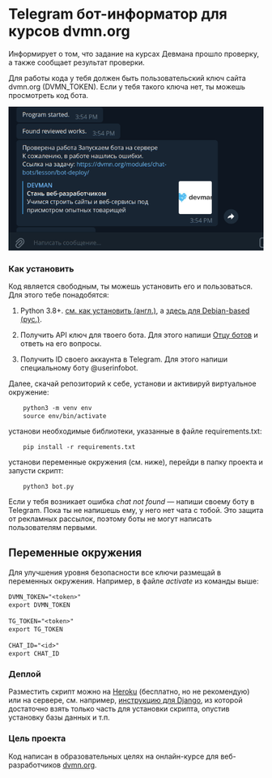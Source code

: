 # Telegram бот-информатор для курсов dvmn.org

Информирует о том, что задание на курсах Девмана прошло проверку, а также сообщает результат проверки.

Для работы кода у тебя должен быть пользовательский ключ сайта dvmn.org (DVMN_TOKEN).
Если у тебя такого ключа нет, ты можешь просмотреть код бота.

![Скриншот](screenshot_chat_bot.png)

### Как установить

Код является свободным, ты можешь установить его и пользоваться. Для этого тебе понадобятся:

1. Python 3.8+. [см. как установить (англ.)](https://realpython.com/installing-python/), а [здесь для Debian-based (рус.)](http://userone.ru/?q=node/41).

2. Получить API ключ для твоего бота. Для этого напиши [Отцу ботов](https://telegram.me/BotFather) и ответь на его вопросы.

3. Получить ID своего аккаунта в Telegram. Для этого напиши специальному боту @userinfobot. 

Далее, скачай репозиторий к себе, установи и активируй виртуальное окружение:
```
    python3 -m venv env
    source env/bin/activate
```
установи необходимые библиотеки, указанные в файле requirements.txt:
```
    pip install -r requirements.txt
```
установи переменные окружения (см. ниже), перейди в папку проекта и запусти скрипт:
```
    python3 bot.py
```
Если у тебя возникает ошибка *chat not found* — напиши своему боту в Telegram. Пока ты не напишешь ему, у него нет чата с тобой. Это защита от рекламных рассылок, поэтому боты не могут написать пользователям первыми.


## Переменные окружения

Для улучшения уровня безопасности все ключи размещай в переменных окружения. Например, в файле *activate* из команды выше:

```
DVMN_TOKEN="<token>"
export DVMN_TOKEN

TG_TOKEN="<token>"
export TG_TOKEN

CHAT_ID="<id>"
export CHAT_ID

```

### Деплой

Разместить скрипт можно на [Heroku](https://devcenter.heroku.com/articles/getting-started-with-python) (бесплатно, но не рекомендую) или на сервере, см. например, [инструкцию для Django](https://habr.com/ru/post/501414/), из которой достаточно взять только часть для установки скрипта, опустив установку базы данных и т.п.

### Цель проекта

Код написан в образовательных целях на онлайн-курсе для веб-разработчиков [dvmn.org](https://dvmn.org/).
